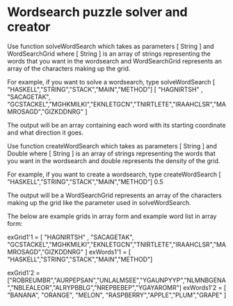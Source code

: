 # Wordsearch puzzle solver and creator

Use function solveWordSearch which takes as parameters [ String ] and WordSearchGrid where [ String ] is an array of strings 
representing the words that you want in the wordsearch and WordSearchGrid represents an array of the characters making up the grid.

For example, if you want to solve a wordsearch, type solveWordSearch [ "HASKELL","STRING","STACK","MAIN","METHOD"] [ "HAGNIRTSH" , "SACAGETAK", "GCSTACKEL","MGHKMILKI","EKNLETGCN","TNIRTLETE","IRAAHCLSR","MAMROSAGD","GIZKDDNRG" ]

The output will be an array containing each word with its starting coordinate and what direction it goes.


Use function createWordSearch which takes as parameters [ String ] and Double where [ String ] is an array of strings 
representing the words that you want in the wordsearch and double represents the density of the grid.

For example, if you want to create a wordsearch, type createWordSearch [ "HASKELL","STRING","STACK","MAIN","METHOD"] 0.5

The output will be a WordSearchGrid represents an array of the characters making up the grid like the parameter used in solveWordSearch.

The below are example grids in array form and example word list in array form:

exGrid1'1 = [ "HAGNIRTSH" , "SACAGETAK", "GCSTACKEL","MGHKMILKI","EKNLETGCN","TNIRTLETE","IRAAHCLSR","MAMROSAGD","GIZKDDNRG" ] 
exWords1'1 = [ "HASKELL","STRING","STACK","MAIN","METHOD"]

exGrid1'2 = ["ROBREUMBR","AURPEPSAN","UNLALMSEE","YGAUNPYYP","NLMNBGENA","NBLEALEOR","ALRYPBBLG","NREPBEBEP","YGAYAROMR"]
exWords1'2 = [ "BANANA", "ORANGE", "MELON", "RASPBERRY","APPLE","PLUM","GRAPE" ]
